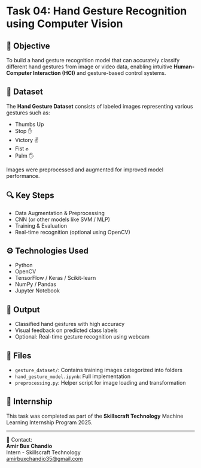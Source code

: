 # Task 04: Hand Gesture Recognition using Computer Vision

## 📌 Objective
To build a hand gesture recognition model that can accurately classify different hand gestures from image or video data, enabling intuitive **Human-Computer Interaction (HCI)** and gesture-based control systems.

## 🧠 Dataset
The **Hand Gesture Dataset** consists of labeled images representing various gestures such as:
- Thumbs Up
- Stop ✋
- Victory ✌️
- Fist ✊
- Palm 🖐️

Images were preprocessed and augmented for improved model performance.

## 🔍 Key Steps
- Data Augmentation & Preprocessing
- CNN (or other models like SVM / MLP)
- Training & Evaluation
- Real-time recognition (optional using OpenCV)

## ⚙️ Technologies Used
- Python
- OpenCV
- TensorFlow / Keras / Scikit-learn
- NumPy / Pandas
- Jupyter Notebook

## 🎯 Output
- Classified hand gestures with high accuracy
- Visual feedback on predicted class labels
- Optional: Real-time gesture recognition using webcam

## 📁 Files
- `gesture_dataset/`: Contains training images categorized into folders
- `hand_gesture_model.ipynb`: Full implementation
- `preprocessing.py`: Helper script for image loading and transformation

## 🏢 Internship
This task was completed as part of the **Skillscraft Technology** Machine Learning Internship Program 2025.

---

📧 Contact:  
**Amir Bux Chandio**  
Intern - Skillscraft Technology  
[amirbuxchandio35@gmail.com](mailto:amirbuxchandio35@gmail.com)
